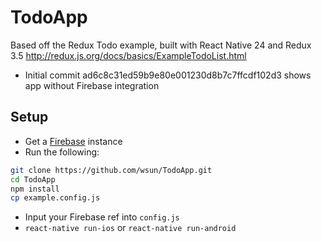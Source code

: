# TodoApp
Based off the Redux Todo example, built with React Native 24 and Redux 3.5 http://redux.js.org/docs/basics/ExampleTodoList.html
- Initial commit ad6c8c31ed59b9e80e001230d8b7c7ffcdf102d3 shows app without Firebase integration

## Setup
- Get a [Firebase](https://www.firebase.com) instance
- Run the following:
```bash
git clone https://github.com/wsun/TodoApp.git
cd TodoApp
npm install
cp example.config.js
```
- Input your Firebase ref into `config.js`
- `react-native run-ios` or `react-native run-android`
